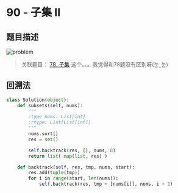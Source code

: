 # 90 - 子集 II

## 题目描述
![problem](images/78.png)

>关联题目： [78. 子集](https://github.com/Rosevil1874/LeetCode/tree/master/Python-Solution/78_Subsets)
>这个。。。我觉得和78题没有区别呀(눈‸눈)

## 回溯法
```python
class Solution(object):
    def subsets(self, nums):
        """
        :type nums: List[int]
        :rtype: List[List[int]]
        """
        nums.sort()
        res = set()

        self.backtrack(res, [], nums, 0)
        return list( map(list, res) )

    def backtrack(self, res, tmp, nums, start):
    	res.add(tuple(tmp))
    	for i in range(start, len(nums)):
    		self.backtrack(res, tmp + [nums[i]], nums, i + 1) 
```
